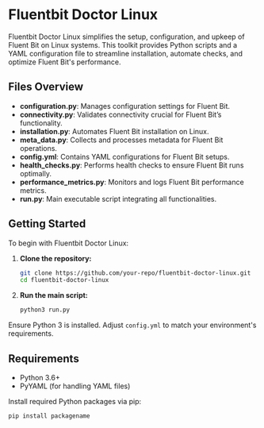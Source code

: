 # Fluentbit Doctor Linux

Fluentbit Doctor Linux simplifies the setup, configuration, and upkeep of Fluent Bit on Linux systems. This toolkit provides Python scripts and a YAML configuration file to streamline installation, automate checks, and optimize Fluent Bit's performance.

## Files Overview

- **configuration.py**: Manages configuration settings for Fluent Bit.
- **connectivity.py**: Validates connectivity crucial for Fluent Bit’s functionality.
- **installation.py**: Automates Fluent Bit installation on Linux.
- **meta_data.py**: Collects and processes metadata for Fluent Bit operations.
- **config.yml**: Contains YAML configurations for Fluent Bit setups.
- **health_checks.py**: Performs health checks to ensure Fluent Bit runs optimally.
- **performance_metrics.py**: Monitors and logs Fluent Bit performance metrics.
- **run.py**: Main executable script integrating all functionalities.

## Getting Started

To begin with Fluentbit Doctor Linux:

1. **Clone the repository:**
   ```bash
   git clone https://github.com/your-repo/fluentbit-doctor-linux.git
   cd fluentbit-doctor-linux
   ```
2. **Run the main script:**
   ```bash
   python3 run.py
   ```
Ensure Python 3 is installed. Adjust `config.yml` to match your environment's requirements.

## Requirements

- Python 3.6+
- PyYAML (for handling YAML files)

Install required Python packages via pip:

```bash
pip install packagename

```
